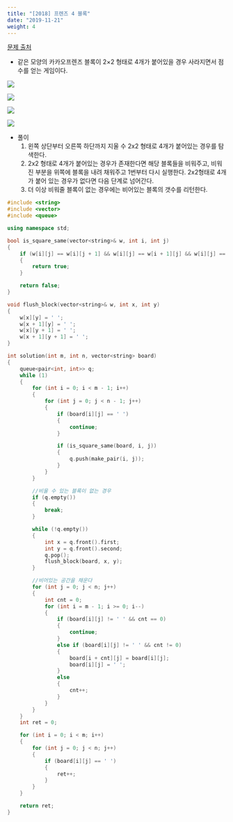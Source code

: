 ```yaml
---
title: "[2018] 프렌즈 4 블록"
date: "2019-11-21"
weight: 4
---
```


[문제 출처](https://programmers.co.kr/learn/courses/30/lessons/17679)

- 같은 모양의 카카오프렌즈 블록이 2×2 형태로 4개가 붙어있을 경우 사라지면서 점수를 얻는 게임이다.

![](/images/friend4block1.png")

![](/images/friend4block2.png")

![](/images/friend4block3.png")

![](/images/friend4block4.png")

- 풀이
	1. 왼쪽 상단부터 오른쪽 하단까지 지울 수 2x2 형태로 4개가 붙어있는 경우를 탐색한다.
	2. 2x2 형태로 4개가 붙어있는 경우가 존재한다면 해당 블록들을 비워주고, 비워진 부분을 위쪽에 블록을 내려 채워주고 1번부터 다시 실행한다. 2x2형태로 4개가 붙어 있는 경우가 없다면 다음 단계로 넘어간다.
	3. 더 이상 비워줄 블록이 없는 경우에는 비어있는 블록의 갯수를 리턴한다.

```cpp
#include <string>
#include <vector>
#include <queue>

using namespace std;

bool is_square_same(vector<string>& w, int i, int j)
{
	if (w[i][j] == w[i][j + 1] && w[i][j] == w[i + 1][j] && w[i][j] == w[i + 1][j + 1])
	{
		return true;
	}

	return false;
}

void flush_block(vector<string>& w, int x, int y)
{
	w[x][y] = ' ';
	w[x + 1][y] = ' ';
	w[x][y + 1] = ' ';
	w[x + 1][y + 1] = ' ';
}

int solution(int m, int n, vector<string> board)
{
	queue<pair<int, int>> q;
	while (1)
	{
		for (int i = 0; i < m - 1; i++)
		{
			for (int j = 0; j < n - 1; j++)
			{
				if (board[i][j] == ' ')
				{
					continue;
				}

				if (is_square_same(board, i, j))
				{
					q.push(make_pair(i, j));
				}
			}
		}

		//비울 수 있는 블록이 없는 경우
		if (q.empty())
		{
			break;
		}

		while (!q.empty())
		{
			int x = q.front().first;
			int y = q.front().second;
			q.pop();
			flush_block(board, x, y);
		}

		//비어있는 공간을 채운다
		for (int j = 0; j < n; j++)
		{
			int cnt = 0;
			for (int i = m - 1; i >= 0; i--)
			{
				if (board[i][j] != ' ' && cnt == 0)
				{
					continue;
				}
				else if (board[i][j] != ' ' && cnt != 0)
				{
					board[i + cnt][j] = board[i][j];
					board[i][j] = ' ';
				}
				else
				{
					cnt++;
				}
			}
		}
	}
	int ret = 0;

	for (int i = 0; i < m; i++)
	{
		for (int j = 0; j < n; j++)
		{
			if (board[i][j] == ' ')
			{
				ret++;
			}
		}
	}

	return ret;
}
```

